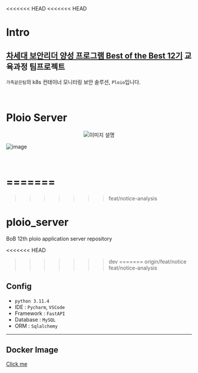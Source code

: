 <<<<<<< HEAD
<<<<<<< HEAD
# Intro

## [차세대 보안리더 양성 프로그램 Best of the Best 12기](https://www.kitribob.kr/) 교육과정 팀프로젝트
`가족같은팀`의 k8s 컨테이너 모니터링 보안 솔루션, `Ploio`입니다.

<br>

# Ploio Server

<p align="center">
  <img src="https://github.com/gazok/ploio_server/assets/102507306/ef0f2330-ec2f-4dc8-8454-4879c1659401" alt="이미지 설명">
</p>


![image](https://github.com/gazok/ploio_server/assets/102507306/4a373664-2a02-42f8-a5d2-ad441aa83362)

<br>

=======
=======
>>>>>>> feat/notice-analysis
# ploio_server

BoB 12th ploio application server repository
 
<<<<<<< HEAD
>>>>>>> dev
=======
>>>>>>> origin/feat/notice
>>>>>>> feat/notice-analysis
## Config

- `python 3.11.4`
- IDE : `Pycharm`, `VSCode`
- Framework : `FastAPI`
- Database : `MySQL`
- ORM : `Sqlalchemy`

---

## Docker Image

[Click me](https://github.com/users/oxdjww/packages/container/package/ploio_server)


